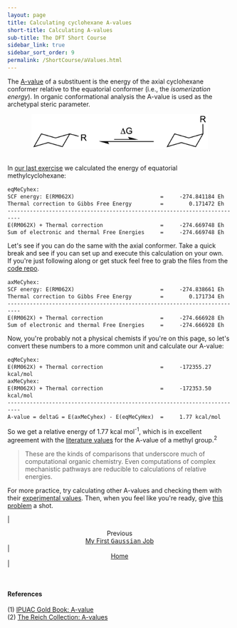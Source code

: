 ```yaml
---
layout: page
title: Calculating cyclohexane A-values
short-title: Calculating A-values
sub-title: The DFT Short Course
sidebar_link: true
sidebar_sort_order: 9
permalink: /ShortCourse/aValues.html
---
```

<!-- markdownlint-disable-file MD040 -->

The [A-value](https://goldbook.iupac.org/terms/view/A00012) of a substituent is the energy of the axial cyclohexane conformer relative to the equatorial conformer (i.e., the *isomerization energy*). In organic conformational analysis the A-value is used as the archetypal steric parameter.  

<center>
    <img src="/assets/a-value.png" width="396" height="77.9">
</center>

<br>

In [our last exercise](/ShortCourse/firstJob.html) we calculated the energy of equatorial methylcyclohexane:

```
eqMeCyhex:
SCF energy: E(RM062X)                           =     -274.841184 Eh
Thermal correction to Gibbs Free Energy         =        0.171472 Eh
--------------------------------------------------------------------------
E(RM062X) + Thermal correction                  =     -274.669748 Eh
Sum of electronic and thermal Free Energies     =     -274.669748 Eh
```

Let's see if you can do the same with the axial conformer. Take a quick break and see if you can set up and execute this calculation on your own.  
If you're just following along or get stuck feel free to grab the files from the [code repo](https://github.com/thisisntnathan/dftShortCourseFiles).  

```
axMeCyhex:
SCF energy: E(RM062X)                           =     -274.838661 Eh
Thermal correction to Gibbs Free Energy         =        0.171734 Eh
--------------------------------------------------------------------------
E(RM062X) + Thermal correction                  =     -274.666928 Eh
Sum of electronic and thermal Free Energies     =     -274.666928 Eh
```

Now, you're probably not a physical chemists if you're on this page, so let's convert these numbers to a more common unit and calculate our A-value:

```
eqMeCyhex:
E(RM062X) + Thermal correction                  =     -172355.27 kcal/mol
axMeCyhex:
E(RM062X) + Thermal correction                  =     -172353.50 kcal/mol
--------------------------------------------------------------------------
A-value = deltaG = E(axMeCyhex) - E(eqMeCyHex)  =     1.77 kcal/mol
```

So we get a relative energy of 1.77 kcal mol<sup>-1</sup>, which is in excellent agreement with the [literature values](https://organicchemistrydata.org/hansreich/resources/fundamentals/?page=a_values/) for the A-value of a methyl group.<sup>2</sup>  

>These are the kinds of comparisons that underscore much of computational organic chemistry. Even computations of complex mechanistic pathways are reducible to calculations of relative energies.

For more practice, try calculating other A-values and checking them with their [experimental values](https://organicchemistrydata.org/hansreich/resources/fundamentals/?page=a_values/). Then, when you feel like you're ready, give [this problem](/problems/cpDimer.html) a shot.

| <center>Previous<br><a href="/ShortCourse/firstJob.html">My First <kbd>Gaussian</kbd> Job</a></center> | <center><a href="/Introduction.html">Home</a></center> |

<br>

#### References

(1) [IPUAC Gold Book: A-value](https://goldbook.iupac.org/terms/view/A00012)  
(2) [The Reich Collection: A-values](https://organicchemistrydata.org/hansreich/resources/fundamentals/?page=a_values/)
